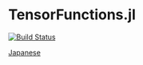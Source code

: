 # TensorFunctions.jl

[![Build Status](https://travis-ci.com/ho-oto/TensorFunctions.jl.svg?branch=master)](https://travis-ci.com/ho-oto/TensorFunctions.jl)

[Japanese](https://github.com/ho-oto/TensorFunctions.jl/blob/master/README-ja.md)
